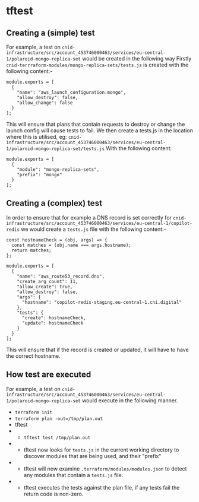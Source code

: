 # tftest

## Creating a (simple) test

For example, a test on `cnid-infrastructure/src/account_453746000463/services/eu-central-1/polaroid-mongo-replica-set` would be created in the following way
Firstly `cnid-terrraform-modules/mongo-replica-sets/tests.js` is created with the following content:-
```
module.exports = [
  {
    "name": "aws_launch_configuration.mongo",
    "allow_destroy": false,
    "allow_change": false
  }
];
```
This will ensure that plans that contain requests to destroy or change the launch config will cause tests to fail.
We then create a tests.js in the location where this is utilised, eg: `cnid-infrastructure/src/account_453746000463/services/eu-central-1/polaroid-mongo-replica-set/tests.js`
With the following content:
```
module.exports = [
  {
    "module": "mongo-replica-sets",
    "prefix": "mongo"
  }
];
```

## Creating a (complex) test
In order to ensure that for example a DNS record is set correctly for `cnid-infrastructure/src/account_453746000463/services/eu-central-1/copilot-redis` we would create a `tests.js` file with the following content:-
```
const hostnameCheck = (obj, args) => {
  const matches = (obj.name === args.hostname);
  return matches;
};

module.exports = [
  {
    "name": "aws_route53_record.dns",
    "create_arg_count": 11,
    "allow_create": true,
    "allow_destroy": false,
    "args": {
      "hostname": "copilot-redis-staging.eu-central-1.cni.digital"
    },
    "tests": {
      "create": hostnameCheck,
      "update": hostnameCheck
    }
  }
];
```

This will ensure that if the record is created or updated, it will have to have the correct hostname.

## How test are executed

For example, a test on `cnid-infrastructure/src/account_453746000463/services/eu-central-1/polaroid-mongo-replica-set` would execute in the following manner.
- `terraform init`
- `terraform plan -out=/tmp/plan.out`
- tftest
- - `tftest test /tmp/plan.out`
- - tftest now looks for `tests.js` in the current working directory to discover modules that are being used, and their "prefix"
- - tftest will now examine `.terraform/modules/modules.json` to detect any modules that contain a `tests.js` file.
- - tftest executes the tests against the plan file, if any tests fail the return code is non-zero.
